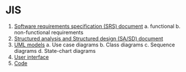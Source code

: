 # JIS


1. [Software requirements specification (SRS) document]()
  a. functional
  b. non-functional requirements
2. [Structured analysis and Structured design (SA/SD) document](https://github.com/Sushreesatarupa/JIS/blob/main/SASD-JIS.pdf)
3. [UML models]()
  a. Use case diagrams
  b. Class diagrams
  c. Sequence diagrams
  d. State-chart diagrams
4. [User interface ]()
5. [Code]()
